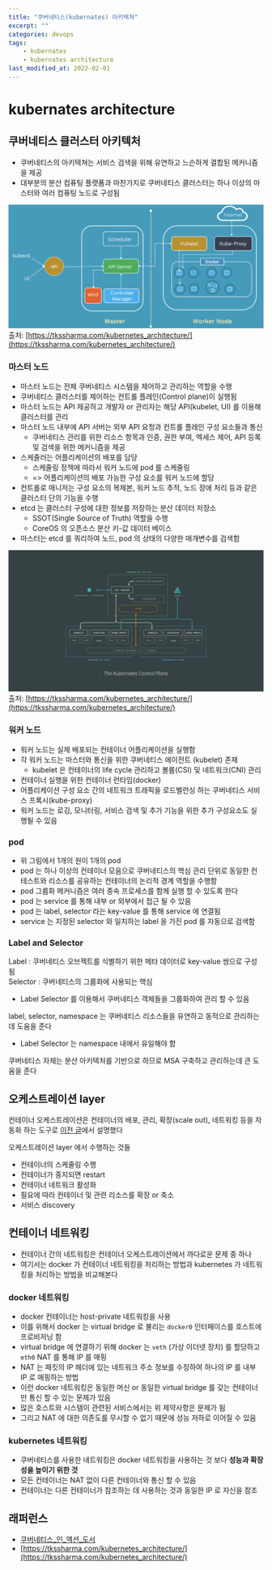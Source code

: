 ```yaml
---
title: "쿠버네티스(kubernates) 아키텍쳐"
excerpt: ""
categories: devops
tags:
    - kubernates
    - kubernates architecture
last_modified_at: 2022-02-01
---
```


# kubernates architecture

## 쿠버네티스 클러스터 아키텍처
- 쿠버네티스의 아키텍쳐는 서비스 검색을 위해 유연하고 느슨하게 결합된 메커니즘을 제공 
- 대부분의 분산 컴퓨팅 플랫폼과 마찬가지로 쿠버네티스 클러스터는 하나 이상의 마스터와 여러 컴퓨팅 노드로 구성됨

![kubernetes_architecture](/assets/images/posts/20201201/kubernetes_architecture.png)<br/>
출처: [https://tkssharma.com/kubernetes_architecture/](https://tkssharma.com/kubernetes_architecture/)
<br/>

### 마스터 노드 
- 마스터 노드는 전체 쿠버네티스 시스템을 제어하고 관리하는 역할을 수행
- 쿠버네티스 클러스터를 제어하는 컨트롤 플레인(Control plane)이 실행됨  
- 마스터 노드는 API 제공하고 개발자 or 관리자는 해당 API(kubelet, UI) 를 이용해 클러스터를 관리 
- 마스터 노드 내부에 API 서버는 외부 API 요청과 컨트롤 플레인 구성 요소들과 통신
  - 쿠버네티스 관리를 위한 리소스 항목과 인증, 권한 부여, 엑세스 제어, API 등록 및 검색을 위한 메커니즘을 제공 
- 스케줄러는 어플리케이션의 배포를 담당 
  - 스케줄링 정책에 따라서 워커 노드에 pod 를 스케줄링
  - => 어플리케이션의 배포 가능한 구성 요소를 워커 노드에 할당
- 컨트롤로 매니저는 구성 요소의 복제본, 워커 노드 추적, 노드 장애 처리 등과 같은 클러스터 단의 기능을 수행 
- etcd 는 클러스터 구성에 대한 정보를 저장하는 분산 데이터 저장소 
  - SSOT(Single Source of Truth) 역할을 수행 
  - CoreOS 의 오픈소스 분산 키-값 데이터 베이스 
- 마스터는 etcd 를 쿼리하여 노드, pod 의 상태의 다양한 매개변수를 검색함 

![kubernetes_label_selector](/assets/images/posts/20201201/kubernetes_label_selector.png)<br/>
출처: [https://tkssharma.com/kubernetes_architecture/](https://tkssharma.com/kubernetes_architecture/)
<br/>

### 워커 노드
- 워커 노드는 실제 배포되는 컨테이너 어플리케이션을 실행함 
- 각 워커 노드는 마스터와 통신을 위한 쿠버네티스 에이전트 (kubelet) 존재
  - kubelet 은 컨테이너의 life cycle 관리하고 볼륨(CSI) 및 네트워크(CNI) 관리 
- 컨테이너 실행을 위한 컨테이너 런타임(docker)
- 어플리케이션 구성 요소 간의 네트워크 트래픽을 로드밸런싱 하는 쿠버네티스 서비스 프록시(kube-proxy)
- 워커 노드는 로깅, 모니터링, 서비스 검색 및 추가 기능을 위한 추가 구성요소도 실행될 수 있음

### pod
- 위 그림에서 1개의 원이 1개의 pod  
- pod 는 하나 이상의 컨테이너 모음으로 쿠버네티스의 핵심 관리 단위로 동일한 컨테스트와 리소스를 공유하는 컨테이너의 논리적 경계 역할을 수행함 
- pod 그룹화 메커니즘은 여러 종속 프로세스를 함께 실행 할 수 있도록 한다 
- pod 는 service 를 통해 내부 or 외부에서 접근 될 수 있음 
- pod 는 label, selector 라는 key-value 를 통해 service 에 연결됨 
- service 는 지정된 selector 와 일치하는 label 을 가진 pod 를 자동으로 검색함

### Label and Selector
Label : 쿠버네티스 오브젝트를 식별하기 위한 메타 데이터로 key-value 쌍으로 구성됨<br/>
Selector : 쿠버네티스의 그룹화에 사용되는 핵심<br/>
- Label Selector 를 이용해서 쿠버네티스 객체들을 그룹화하여 관리 할 수 있음

label, selector, namespace 는 쿠버네티스 리소스들을 유연하고 동적으로 관리하는데 도움을 준다<br/>
- Label Selector 는 namespace 내에서 유일해야 함 

쿠버네티스 자체는 분산 아키텍처를 기반으로 하므로 MSA 구축하고 관리하는데 큰 도움을 준다<br/>

## 오케스트레이션 layer
컨테이너 오케스트레이션은 컨테이너의 배포, 관리, 확장(scale out), 네트워킹 등을 자동화 하는 도구로 [이전 글](https://kimkoungho.github.io/devops/kubernates/)에서 설명했다<br/>

오케스트레이션 layer 에서 수행하는 것들 
- 컨테이너의 스케줄링 수행 
- 컨테이너가 중지되면 restart 
- 컨테이너 네트워크 활성화 
- 필요에 따라 컨테이너 및 관련 리소스를 확장 or 축소 
- 서비스 discovery

## 컨테이너 네트워킹 
- 컨테이너 간의 네트워킹은 컨테이너 오케스트레이션에서 까다로운 문제 중 하나
- 여기서는 docker 가 컨테이너 네트워킹을 처리하는 방법과 kubernetes 가 네트워킹을 처리하는 방법을 비교해본다 

### docker 네트워킹 
- docker 컨테이너는 host-private 네트워킹을 사용
- 이를 위해서 docker 는 virtual bridge 로 불리는 ```docker0``` 인터페이스를 호스트에 프로비저닝 함 
- virtual bridge 에 연결하기 위해 docker 는 ```veth``` (가상 이더넷 장치) 를 할당하고 ```eth0``` NAT 를 통해 IP 를 매핑 
- NAT 는 패킷의 IP 헤더에 있는 네트워크 주소 정보를 수정하여 하나의 IP 를 내부 IP 로 매핑하는 방법  
- 이런 docker 네트워킹은 동일한 머신 or 동일한 virtual bridge 를 갖는 컨테이너만 통신 할 수 있는 문제가 있음 
- 많은 호스트와 시스템이 관련된 서비스에서는 위 제약사항은 문제가 됨 
- 그리고 NAT 에 대한 의존도를 무시할 수 없기 때문에 성능 저하로 이어질 수 있음 

### kubernetes 네트워킹 
- 쿠버네티스를 사용한 네트워킹은 docker 네트워킹을 사용하는 것 보다 **성능과 확장성을 높이기 위한 것** 
- 모든 컨테이너는 NAT 없이 다른 컨테이너와 통신 할 수 있음 
- 컨테이너는 다른 컨테이너가 참조하는 데 사용하는 것과 동일한 IP 로 자신을 참조


## 래퍼런스 
- [쿠버네티스_인_액션_도서](http://www.yes24.com/Product/Goods/89607047)
- [https://tkssharma.com/kubernetes_architecture/](https://tkssharma.com/kubernetes_architecture/) 


